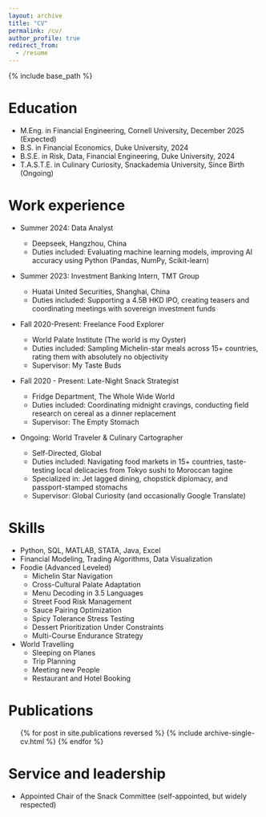 ```yaml
---
layout: archive
title: "CV"
permalink: /cv/
author_profile: true
redirect_from:
  - /resume
---
```


{% include base_path %}

Education
======
* M.Eng. in Financial Engineering, Cornell University, December 2025 (Expected)
* B.S. in Financial Economics, Duke University, 2024
* B.S.E. in Risk, Data, Financial Engineering, Duke University, 2024
* T.A.S.T.E. in Culinary Curiosity, Snackademia University, Since Birth (Ongoing)


Work experience
======
* Summer 2024: Data Analyst  
  * Deepseek, Hangzhou, China  
  * Duties included: Evaluating machine learning models, improving AI accuracy using Python (Pandas, NumPy, Scikit-learn)   

* Summer 2023: Investment Banking Intern, TMT Group  
  * Huatai United Securities, Shanghai, China  
  * Duties included: Supporting a 4.5B HKD IPO, creating teasers and coordinating meetings with sovereign investment funds

* Fall 2020-Present: Freelance Food Explorer  
  * World Palate Institute (The world is my Oyster)  
  * Duties included: Sampling Michelin-star meals across 15+ countries, rating them with absolutely no objectivity  
  * Supervisor: My Taste Buds  

* Fall 2020 - Present: Late-Night Snack Strategist  
  * Fridge Department, The Whole Wide World  
  * Duties included: Coordinating midnight cravings, conducting field research on cereal as a dinner replacement  
  * Supervisor: The Empty Stomach  

* Ongoing: World Traveler & Culinary Cartographer  
  * Self-Directed, Global  
  * Duties included: Navigating food markets in 15+ countries, taste-testing local delicacies from Tokyo sushi to Moroccan tagine  
  * Specialized in: Jet lagged dining, chopstick diplomacy, and passport-stamped stomachs  
  * Supervisor: Global Curiosity (and occasionally Google Translate)
  
Skills
======
* Python, SQL, MATLAB, STATA, Java, Excel  
* Financial Modeling, Trading Algorithms, Data Visualization
* Foodie (Advanced Leveled)
  * Michelin Star Navigation
  * Cross-Cultural Palate Adaptation
  * Menu Decoding in 3.5 Languages
  * Street Food Risk Management
  * Sauce Pairing Optimization
  * Spicy Tolerance Stress Testing
  * Dessert Prioritization Under Constraints
  * Multi-Course Endurance Strategy  
* World Travelling
  * Sleeping on Planes
  * Trip Planning
  * Meeting new People
  * Restaurant and Hotel Booking

Publications
======
  <ul>{% for post in site.publications reversed %}
    {% include archive-single-cv.html %}
  {% endfor %}</ul>
  
Service and leadership
======
* Appointed Chair of the Snack Committee (self-appointed, but widely respected)
